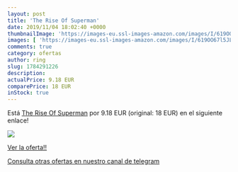 ```yaml
---
layout: post
title: 'The Rise Of Superman'
date: 2019/11/04 18:02:40 +0000
thumbnailImage: 'https://images-eu.ssl-images-amazon.com/images/I/619OO67l5JL._SL200_.jpg'
images: [ 'https://images-eu.ssl-images-amazon.com/images/I/619OO67l5JL._SL200_.jpg' ]
comments: true
category: ofertas
author: ring
slug: 1784291226
description:
actualPrice: 9.18 EUR
comparePrice: 18 EUR
inStock: true
---
```


Está [The Rise Of Superman](https://www.amazon.com/dp/1784291226/?tag=redken08-20) por 9.18 EUR (original: 18 EUR) en el siguiente enlace!

[![](https://images-eu.ssl-images-amazon.com/images/I/619OO67l5JL._SL200_.jpg)](https://www.amazon.com/dp/1784291226/?tag=redken08-20)

[Ver la oferta!!](https://www.amazon.com/dp/1784291226/?tag=redken08-20)

[Consulta otras ofertas en nuestro canal de telegram](https://t.me/s/ofertas25)
